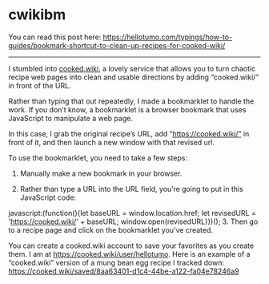 # cwikibm
You can read this post here: https://hellotumo.com/typings/how-to-guides/bookmark-shortcut-to-clean-up-recipes-for-cooked-wiki/

*** 

I stumbled into [cooked.wiki](https://cooked.wiki), a lovely service that allows you to turn chaotic recipe web pages into clean and usable directions by adding “cooked.wiki/” in front of the URL.

Rather than typing that out repeatedly, I made a bookmarklet to handle the work. If you don’t know, a bookmarklet is a browser bookmark that uses JavaScript to manipulate a web page.

In this case, I grab the original recipe’s URL, add “https://cooked.wiki/” in front of it, and then launch a new window with that revised url.

To use the bookmarklet, you need to take a few steps:

1. Manually make a new bookmark in your browser.

2. Rather than type a URL into the URL field, you’re going to put in this JavaScript code:

javascript:(function(){let baseURL = window.location.href; let revisedURL = 'https://cooked.wiki/' + baseURL; window.open(revisedURL)})();
3. Then go to a recipe page and click on the bookmarklet you’ve created.

You can create a cooked.wiki account to save your favorites as you create them. I am at https://cooked.wiki/user/hellotumo. Here is an example of a “cooked.wiki” version of a mung bean egg recipe I tracked down: https://cooked.wiki/saved/8aa63401-d1c4-44be-a122-fa04e78246a9

